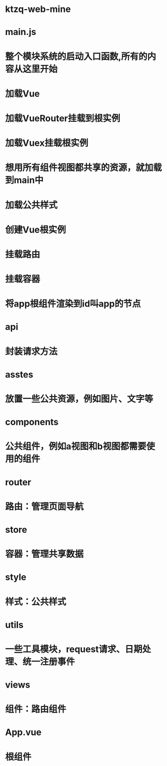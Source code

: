 # ktzq-web-mine
# main.js
# 	整个模块系统的启动入口函数,所有的内容从这里开始
# 	加载Vue
#	加载VueRouter挂载到根实例
#	加载Vuex挂载根实例
#	想用所有组件视图都共享的资源，就加载到main中
#	加载公共样式
#	创建Vue根实例
#		挂载路由
#		挂载容器
#		将app根组件渲染到id叫app的节点
# api
#	封装请求方法
# asstes
#	放置一些公共资源，例如图片、文字等
# components
#	公共组件，例如a视图和b视图都需要使用的组件
# router
#	路由：管理页面导航
# store
#	容器：管理共享数据
# style
#	样式：公共样式
# utils
#	一些工具模块，request请求、日期处理、统一注册事件
# views
#	组件：路由组件
# App.vue
#	根组件
